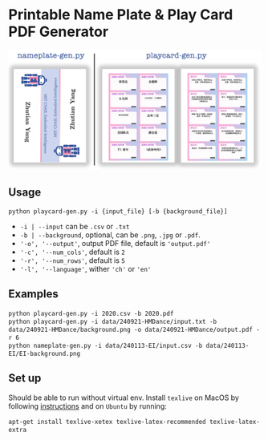 # Printable Name Plate & Play Card PDF Generator

![](media/example.jpg)

## Usage 

```
python playcard-gen.py -i {input_file} [-b {background_file}]
```

* `-i | --input` can be `.csv` or `.txt`
* `-b | --background`, optional, can be `.png`, `.jpg` or `.pdf`.
* `'-o', '--output'`, output PDF file, default is `'output.pdf'`
* `'-c', '--num_cols'`, default is `2`
* `'-r', '--num_rows'`, default is `5`
* `'-l', '--language'`, wither `'ch'` or `'en'`


## Examples 
```
python playcard-gen.py -i 2020.csv -b 2020.pdf
python playcard-gen.py -i data/240921-HMDance/input.txt -b data/240921-HMDance/background.png -o data/240921-HMDance/output.pdf -r 6
python nameplate-gen.py -i data/240113-EI/input.csv -b data/240113-EI/EI-background.png
```

## Set up

Should be able to run without virtual env. Install `texlive` on MacOS by following [instructions](https://www.tug.org/texlive/) and on `Ubuntu` by running:

```
apt-get install texlive-xetex texlive-latex-recommended texlive-latex-extra
```